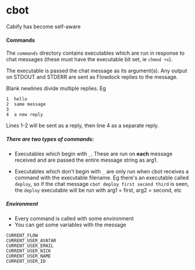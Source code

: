 # cbot
Cabify has become self-aware

#### Commands

The `commands` directory contains executables which are run in response to chat messages (these must have the executable bit set, ie `chmod +x`).

The executable is passed the chat message as its argument(s). Any output on STDOUT and STDERR are sent as Flowdock replies to the message. 

Blank newlines divide multiple replies. Eg

```
1  hello
2  same message
3  
4  a new reply
```

Lines 1-2 will be sent as a reply, then line 4 as a separate reply.

##### There are two types of commands:

 * Executables which begin with `_`. These are run on **each** message received and are passed the entire message string as arg1.

 * Executables which don't begin with `_` are only run when cbot receives a command with the executable filename. Eg there's an executable called `deploy`, so if the chat message `cbot deploy first second third` is seen, the `deploy` executable will be run with arg1 = first, arg2 = second, etc

##### Environment

 * Every command is called with some environment
 * You can get some variables with the message

```
CURRENT_FLOW
CURRENT_USER_AVATAR
CURRENT_USER_EMAIL
CURRENT_USER_NICK
CURRENT_USER_NAME
CURRENT_USER_ID
```